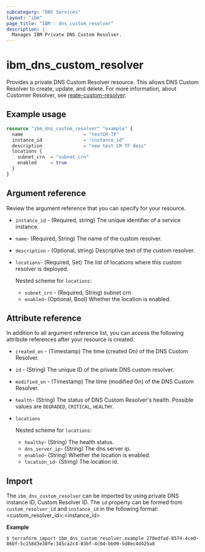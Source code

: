 ```yaml
---
subcategory: "DNS Services"
layout: "ibm"
page_title: "IBM : dns_custom_resolver"
description: |-
  Manages IBM Private DNS Custom Resolver.
---
```


# ibm_dns_custom_resolver

Provides a private DNS Custom Resolver resource. This allows DNS Custom Resolver to  create, update, and delete. For more information, about Customer Resolver, see [reate-custom-resolver](https://cloud.ibm.com/apidocs/dns-svcs#create-custom-resolver).


## Example usage

```terraform
resource "ibm_dns_custom_resolver" "example" {
  name                      = "testCR-TF"
  instance_id               = "instance_id"
  description               = "new test CR TF desc"
  locations {
    subnet_crn  = "subnet_crn"
    enabled     = true
  }
}
```

## Argument reference
Review the argument reference that you can specify for your resource. 

- `instance_id` - (Required, string) The unique identifier of a service instance.
- `name`- (Required, String) The name of the custom resolver.
- `description` - (Optional, string) Descriptive text of the  custom resolver.
- `locations`- (Required, Set) The list of locations where this custom resolver is deployed. 

  Nested scheme for `locations`:
  - `subnet_crn` - (Required, String) subnet crn
  - `enabled`- (Optional, Bool) Whether the location is enabled.

## Attribute reference
In addition to all argument reference list, you can access the following attribute references after your resource is created. 

- `created_on` - (Timestamp) The time (created On) of the DNS Custom Resolver. 
- `id` - (String) The unique ID of the private DNS custom resolver.
- `modified_on` - (Timestamp) The time (modified On) of the DNS Custom Resolver.
- `health`- (String) The status of DNS Custom Resolver's health. Possible values are `DEGRADED`, `CRITICAL`, `HEALTHY`.
- `locations`
  
  Nested scheme for `locations`:
  - `healthy`- (String) The health status.
  - `dns_server_ip`- (String) The dns server ip.
  - `enabled`- (String) Whether the location is enabled.
  - `location_id`- (String) The location id.

## Import
The `ibm_dns_custom_resolver` can be imported by using private DNS instance ID, Custom Resolver ID.
The `id` property can be formed from `custom_resolver_id` and `instance_id` in the following format:
<custom_resolver_id>:<instance_id>

**Example**

```
$ terraform import ibm_dns_custom_resolver.example 270edfad-8574-4ce0-86bf-5c158d3e38fe:345ca2c4-83bf-4c04-bb09-5d8ec4d425a8
```
